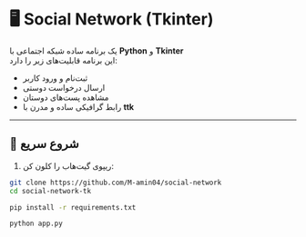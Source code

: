 # 🖥️ Social Network (Tkinter)

یک برنامه ساده شبکه اجتماعی با **Python** و **Tkinter**  
این برنامه قابلیت‌های زیر را دارد:

- ثبت‌نام و ورود کاربر
- ارسال درخواست دوستی
- مشاهده پست‌های دوستان
- رابط گرافیکی ساده و مدرن با **ttk**

---

## 🚀 شروع سریع

1. ریپوی گیت‌هاب را کلون کن:

```bash
git clone https://github.com/M-amin04/social-network
cd social-network-tk

pip install -r requirements.txt

python app.py
